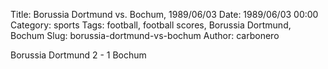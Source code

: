 Title: Borussia Dortmund vs. Bochum, 1989/06/03
Date: 1989/06/03 00:00
Category: sports
Tags: football, football scores, Borussia Dortmund, Bochum
Slug: borussia-dortmund-vs-bochum
Author: carbonero


Borussia Dortmund 2 - 1 Bochum
